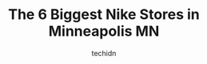 ---
layout: ampstory
image: https://i0.wp.com/www.depkes.org/wp-content/uploads/2023/06/nike-0-in-minneapolis-mn-1685965377.jpeg?resize=640,853
author: techidn
featured: false
description: Discover the impressive array of Nike options in Minneapolis MN, where you can find 6 of the largest Nike establishments in the area. From renowned classics to hidden gems, Minneapolis MN of
title: The 6 Biggest Nike Stores in Minneapolis MN
cover:
   title: The 6 Biggest Nike Stores in Minneapolis MN
   subtitle: Rickpate
   background: https://www.depkes.org/wp-content/uploads/2023/06/nike-0-in-minneapolis-mn-1685965377.jpeg

pages: 
 - layout: thirds
   top: <h1>#1 Nike Mall Of America</h1>
   bottom: "<p>I visited the mall about two weeks ago! I was adequately attended to by the staff members Kenyatta, who went beyond to find a shoe that would fit my younger sisters feet.</p>"
   background: https://www.depkes.org/wp-content/uploads/2023/06/nike-1-in-minneapolis-mn-1685965378.jpeg
   backgroundblur: true
 - layout: thirds
   top: <h1>#2 Nike Factory Store</h1>
   bottom: "<p>6415 Labeaux Ave NE Suite A10, Albertville, MN 55301, United States</p>"
   background: https://www.depkes.org/wp-content/uploads/2023/06/nike-2-in-minneapolis-mn-1685965378.jpeg
   cta:
      link: https://www.depkes.org/blog/the-6-biggest-nike-stores-in-minneapolis-mn/
      text: The 6 Biggest Nike Stores in Minneapolis MN
 - layout: thirds
   top: <h1>#3 Mill City Running</h1>
   bottom: "<p>411 E Hennepin Ave, Minneapolis, MN 55414, United States</p>"
   background: https://www.depkes.org/wp-content/uploads/2023/06/nike-3-in-minneapolis-mn-1685965379.jpeg
   cta:
      link: https://www.depkes.org/blog/the-6-biggest-nike-stores-in-minneapolis-mn/
      text: The 6 Biggest Nike Stores in Minneapolis MN
 - layout: thirds
   top: <h1>#4 STUDIIYO23</h1>
   bottom: "<p>2319 Hennepin Ave S, Minneapolis, MN 55405, United States</p>"
   background: https://images.unsplash.com/photo-1615749413727-825b59a857b5?ixlib=rb-4.0.3&ixid=MnwxMjA3fDB8MHxwaG90by1wYWdlfHx8fGVufDB8fHx8&auto=format&fit=crop&w=640&h=853&q=80
   cta:
      link: https://www.depkes.org/blog/the-6-biggest-nike-stores-in-minneapolis-mn/
      text: The 6 Biggest Nike Stores in Minneapolis MN
 - layout: thirds
   top: <h1>#5 Finish Line</h1>
   bottom: "<p>2120 Southdale Ctr Space A, Edina, MN 55435, United States</p>"
   background: https://images.unsplash.com/photo-1632260260864-caf7fde5ec36?ixlib=rb-4.0.3&ixid=MnwxMjA3fDB8MHxwaG90by1wYWdlfHx8fGVufDB8fHx8&auto=format&fit=crop&w=640&h=853&q=80
   cta:
      link: https://www.depkes.org/blog/the-6-biggest-nike-stores-in-minneapolis-mn/
      text: The 6 Biggest Nike Stores in Minneapolis MN

 - layout: thirds
   middle: Continue reading...
   background: https://images.unsplash.com/photo-1608501821300-4f99e58bba77?ixlib=rb-4.0.3&ixid=MnwxMjA3fDB8MHxwaG90by1wYWdlfHx8fGVufDB8fHx8&auto=format&fit=crop&w=640&h=853&q=80
   cta:
      link: https://www.depkes.org/blog/the-6-biggest-nike-stores-in-minneapolis-mn/
      text: The 6 Biggest Nike Stores in Minneapolis MN
      
---